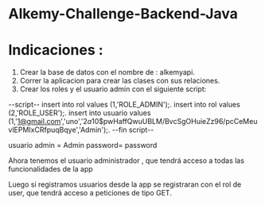 # Alkemy-Challenge-Backend-Java

# Indicaciones :
1. Crear la base de datos con el nombre de : alkemyapi.
2. Correr la aplicacion para crear las clases con sus relaciones.
3. Crear los roles y el usuario admin con el siguiente script:

--script--
insert into rol values (1,'ROLE_ADMIN');.
insert into rol values (2,'ROLE_USER');.
insert into usuario values (1,'1@gmail.com','uno','$2a$10$pwHaffQwuUBLM/BvcSgOHuieZz96/pcCeMeuvlEPMIxCRfpuqBqye','Admin');.
--fin script--

usuario admin = Admin
password= password

Ahora tenemos el usuario administrador , que tendrá acceso a todas las funcionalidades de la app

Luego si registramos usuarios desde la app se registraran con el rol de user, que tendrá acceso a peticiones de tipo GET.
